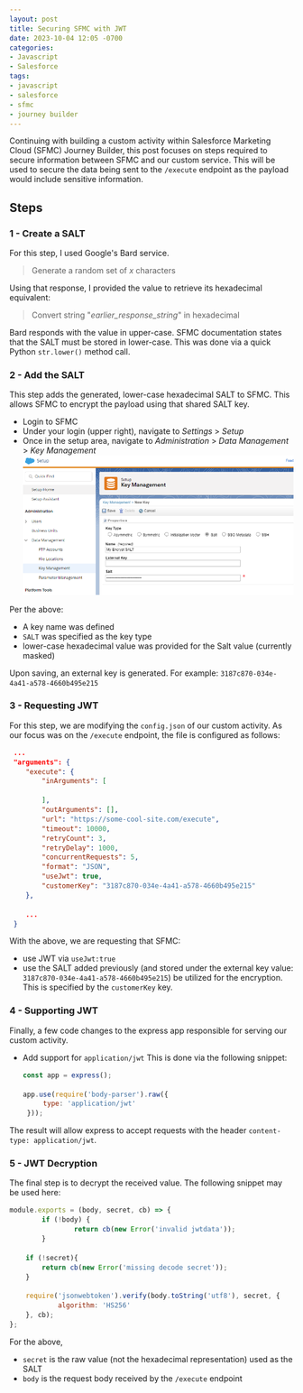 ```yaml
---
layout: post
title: Securing SFMC with JWT
date: 2023-10-04 12:05 -0700
categories:
- Javascript
- Salesforce
tags:
- javascript
- salesforce
- sfmc
- journey builder
---
```

Continuing with building a custom activity within Salesforce Marketing Cloud (SFMC) Journey Builder, this post focuses on steps required to secure information between SFMC and our custom service. This will be used to secure the data being sent to the `/execute` endpoint as the payload would include sensitive information.

## Steps
### 1 - Create a SALT
For this step, I used Google's Bard service.

> Generate a random set of _x_ characters

Using that response, I provided the value to retrieve its hexadecimal equivalent:

> Convert string "_earlier_response_string_" in hexadecimal

Bard responds with the value in upper-case. SFMC documentation states that the SALT must be stored in lower-case. This was done via a quick Python `str.lower()` method call.

### 2 - Add the SALT
This step adds the generated, lower-case hexadecimal SALT to SFMC. This allows SFMC to encrypt the payload using that shared SALT key.
* Login to SFMC
* Under your login (upper right), navigate to _Settings_ > _Setup_
* Once in the setup area, navigate to _Administration_ > _Data Management_ > _Key Management_
![Add SALT Key](/assets/posts/2023/10/2023-10-04%20SFMC%20add%20key.png)

Per the above:
* A key name was defined
* `SALT` was specified as the key type
* lower-case hexadecimal value was provided for the Salt value (currently masked)

Upon saving, an external key is generated. For example: `3187c870-034e-4a41-a578-4660b495e215`

### 3 - Requesting JWT
For this step, we are modifying the `config.json` of our custom activity. As our focus was on the `/execute` endpoint, the file is configured as follows:
```json
 ...
 "arguments": {
    "execute": {
        "inArguments": [

        ],
        "outArguments": [],
        "url": "https://some-cool-site.com/execute",
        "timeout": 10000,
        "retryCount": 3,
        "retryDelay": 1000,
        "concurrentRequests": 5,
        "format": "JSON",
        "useJwt": true,
        "customerKey": "3187c870-034e-4a41-a578-4660b495e215"
    },

    ...
 }
 ```

 With the above, we are requesting that SFMC:
 * use JWT via `useJwt:true`
 * use the SALT added previously (and stored under the external key value: `3187c870-034e-4a41-a578-4660b495e215`) be utilized for the encryption. This is specified by the `customerKey` key.

### 4 - Supporting JWT
 Finally, a few code changes to the express app responsible for serving our custom activity.

 * Add support for `application/jwt`
   This is done via the following snippet:
   ```js
   const app = express();

   app.use(require('body-parser').raw({
        type: 'application/jwt'
    }));
    ```

The result will allow express to accept requests with the header `content-type: application/jwt`.

### 5 - JWT Decryption
The final step is to decrypt the received value. The following snippet may be used here:
```js
module.exports = (body, secret, cb) => {
        if (!body) {
                return cb(new Error('invalid jwtdata'));
        }

    if (!secret){
        return cb(new Error('missing decode secret'));
    }

    require('jsonwebtoken').verify(body.toString('utf8'), secret, {
            algorithm: 'HS256'
    }, cb);
};
```

For the above, 
* `secret` is the raw value (not the hexadecimal representation) used as the SALT
* `body` is the request body received by the `/execute` endpoint
